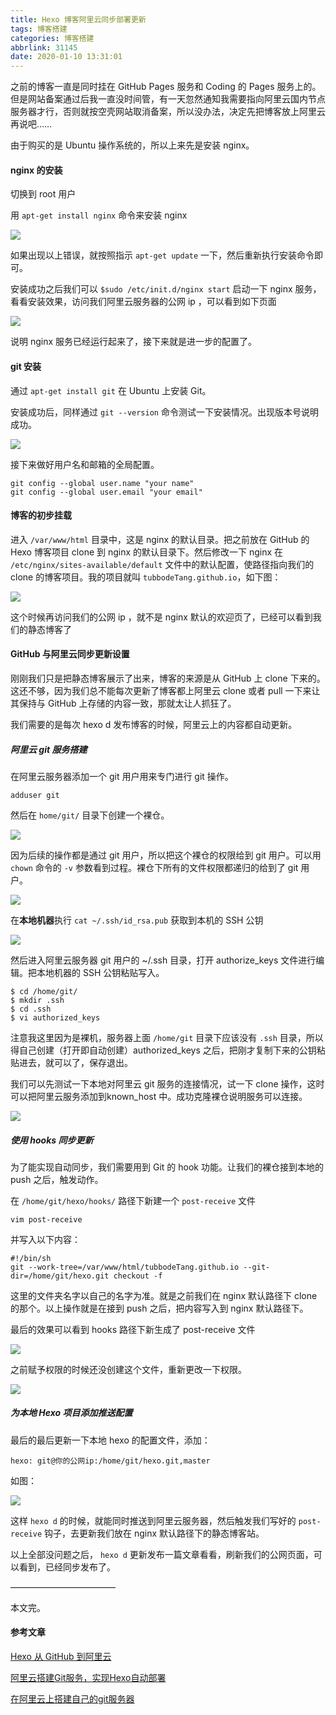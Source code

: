 ```yaml
---
title: Hexo 博客阿里云同步部署更新
tags: 博客搭建
categories: 博客搭建
abbrlink: 31145
date: 2020-01-10 13:31:01
---
```




之前的博客一直是同时挂在 GitHub Pages 服务和 Coding 的 Pages 服务上的。但是网站备案通过后我一直没时间管，有一天忽然通知我需要指向阿里云国内节点服务器才行，否则就按空壳网站取消备案，所以没办法，决定先把博客放上阿里云再说吧……



由于购买的是 Ubuntu 操作系统的，所以上来先是安装 nginx。

#### nginx 的安装

切换到 root 用户

用 `apt-get install nginx` 命令来安装 nginx

![](http://image.tubbodetang.site/hexo_aliyun_2.png)

如果出现以上错误，就按照指示 `apt-get update` 一下，然后重新执行安装命令即可。

安装成功之后我们可以 `$sudo /etc/init.d/nginx start` 启动一下 nginx 服务，看看安装效果，访问我们阿里云服务器的公网 ip ，可以看到如下页面

![](http://image.tubbodetang.site/hexo_aliyun_3.png)

说明 nginx 服务已经运行起来了，接下来就是进一步的配置了。



#### git 安装

通过  `apt-get install git` 在 Ubuntu 上安装 Git。

安装成功后，同样通过 `git --version` 命令测试一下安装情况。出现版本号说明成功。

![](http://image.tubbodetang.site/image-20200110141547355.png)

接下来做好用户名和邮箱的全局配置。

```
git config --global user.name "your name"
git config --global user.email "your email"
```



#### 博客的初步挂载

进入 `/var/www/html` 目录中，这是 nginx 的默认目录。把之前放在 GitHub 的 Hexo 博客项目 clone 到 nginx 的默认目录下。然后修改一下 nginx 在 `/etc/nginx/sites-available/default` 文件中的默认配置，使路径指向我们的 clone 的博客项目。我的项目就叫 `tubbodeTang.github.io`，如下图：

![](http://image.tubbodetang.site/image-20200110155617578.png)

这个时候再访问我们的公网 ip ，就不是 nginx 默认的欢迎页了，已经可以看到我们的静态博客了



#### GitHub 与阿里云同步更新设置

刚刚我们只是把静态博客展示了出来，博客的来源是从 GitHub 上 clone 下来的。这还不够，因为我们总不能每次更新了博客都上阿里云 clone 或者 pull 一下来让其保持与 GitHub 上存储的内容一致，那就太让人抓狂了。

我们需要的是每次 hexo d 发布博客的时候，阿里云上的内容都自动更新。



##### 阿里云 git 服务搭建

在阿里云服务器添加一个 git 用户用来专门进行 git 操作。

```
adduser git
```

然后在 `home/git/` 目录下创建一个裸仓。

![](http://image.tubbodetang.site/hexo_aliyun_4.png)

因为后续的操作都是通过 git 用户，所以把这个裸仓的权限给到 git 用户。可以用 `chown` 命令的 `-v` 参数看到过程。裸仓下所有的文件权限都递归的给到了 git 用户。

![](http://image.tubbodetang.site/image-20200110161942657.png)



在**本地机器**执行  `cat ~/.ssh/id_rsa.pub`  获取到本机的 SSH 公钥

![](http://image.tubbodetang.site/image-20200110175830814.png)

然后进入阿里云服务器 git 用户的  ~/.ssh 目录，打开 authorize_keys 文件进行编辑。把本地机器的 SSH 公钥粘贴写入。

```
$ cd /home/git/
$ mkdir .ssh
$ cd .ssh
$ vi authorized_keys
```

注意我这里因为是裸机，服务器上面 `/home/git` 目录下应该没有 `.ssh` 目录，所以得自己创建（打开即自动创建）authorized_keys 之后，把刚才复制下来的公钥粘贴进去，就可以了，保存退出。



我们可以先测试一下本地对阿里云 git 服务的连接情况，试一下 clone 操作，这时可以把阿里云服务添加到known_host 中。成功克隆裸仓说明服务可以连接。

![](http://image.tubbodetang.site/image-20200112142551399.png)



##### 使用 hooks 同步更新

为了能实现自动同步，我们需要用到 Git 的 hook 功能。让我们的裸仓接到本地的 push 之后，触发动作。

在 `/home/git/hexo/hooks/` 路径下新建一个 `post-receive` 文件

```
vim post-receive
```

并写入以下内容：

```
#!/bin/sh
git --work-tree=/var/www/html/tubbodeTang.github.io --git-dir=/home/git/hexo.git checkout -f
```

这里的文件夹名字以自己的名字为准。就是之前我们在 nginx 默认路径下 clone 的那个。以上操作就是在接到 push 之后，把内容写入到 nginx 默认路径下。

最后的效果可以看到 hooks 路径下新生成了 post-receive 文件

![](http://image.tubbodetang.site/image-20200110180338874.png)

之前赋予权限的时候还没创建这个文件，重新更改一下权限。

![](http://image.tubbodetang.site/hexo_aliyun_1.png)



##### 为本地 Hexo 项目添加推送配置

最后的最后更新一下本地 hexo 的配置文件，添加：

```
hexo: git@你的公网ip:/home/git/hexo.git,master
```

如图：

![](http://image.tubbodetang.site/hexo_aliyun_5.png)

这样 `hexo d` 的时候，就能同时推送到阿里云服务器，然后触发我们写好的 `post-receive` 钩子，去更新我们放在 nginx 默认路径下的静态博客站。



以上全部没问题之后， `hexo d` 更新发布一篇文章看看，刷新我们的公网页面，可以看到，已经同步发布了。



————————————

本文完。



#### 参考文章

[Hexo 从 GitHub 到阿里云](http://iamwr.com/2018/12/20/hexo-from-github-2-aliyun/)

[阿里云搭建Git服务，实现Hexo自动部署](https://imys.net/20160303/hexo-nginx-auto-deploy.html)

[在阿里云上搭建自己的git服务器](https://www.cnblogs.com/herd/p/7063091.html)